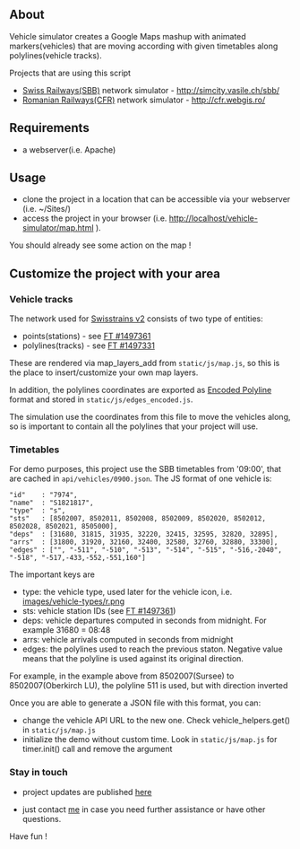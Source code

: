 ## About
Vehicle simulator creates a Google Maps mashup with animated markers(vehicles) that are moving according with given timetables along polylines(vehicle tracks). 

Projects that are using this script

* [Swiss Railways(SBB)](http://www.sbb.ch/en/home.html) network simulator - http://simcity.vasile.ch/sbb/
* [Romanian Railways(CFR)](http://www.infofer.ro/) network simulator - http://cfr.webgis.ro/

## Requirements

* a webserver(i.e. Apache)

## Usage

* clone the project in a location that can be accessible via your webserver (i.e. ~/Sites/)
* access the project in your browser (i.e. [http://localhost/vehicle-simulator/map.html](http://localhost/vehicle-simulator/map.html) ). 

You should already see some action on the map !

## Customize the project with your area
### Vehicle tracks

The network used for [Swisstrains v2](http://simcity.vasile.ch/sbb/) consists of two type of entities: 

* points(stations) - see [FT #1497361](http://www.google.com/fusiontables/DataSource?dsrcid=1497361)
* polylines(tracks) - see [FT #1497331](http://www.google.com/fusiontables/DataSource?dsrcid=1497331)

These are rendered via map_layers_add from `static/js/map.js`, so this is the place to insert/customize your own map layers. 

In addition, the polylines coordinates are exported as [Encoded Polyline](http://code.google.com/apis/maps/documentation/utilities/polylinealgorithm.html) format and stored in `static/js/edges_encoded.js`. 

The simulation use the coordinates from this file to move the vehicles along, so is important to contain all the polylines that your project will use. 

### Timetables
For demo purposes, this project use the SBB timetables from '09:00', that are cached in `api/vehicles/0900.json`. The JS format of one vehicle is:

    "id"    : "7974",
    "name"  : "S1821817",
    "type"  : "s",
    "sts"   : [8502007, 8502011, 8502008, 8502009, 8502020, 8502012, 8502028, 8502021, 8505000],
    "deps"  : [31680, 31815, 31935, 32220, 32415, 32595, 32820, 32895],
    "arrs"  : [31800, 31920, 32160, 32400, 32580, 32760, 32880, 33300],
    "edges" : ["", "-511", "-510", "-513", "-514", "-515", "-516,-2040", "-518", "-517,-433,-552,-551,160"]

The important keys are

* type: the vehicle type, used later for the vehicle icon, i.e. [images/vehicle-types/r.png](http://simcity.vasile.ch/sbb/static/images/vehicle-types/r.png)
* sts: vehicle station IDs (see [FT #1497361](http://www.google.com/fusiontables/DataSource?dsrcid=1497361))
* deps: vehicle departures computed in seconds from midnight. 
For example 31680 = 08:48
* arrs: vehicle arrivals computed in seconds from midnight
* edges: the polylines used to reach the previous staton. Negative value means that the polyline is used against its original direction. 

For example, in the example above from 8502007(Sursee) to 8502007(Oberkirch LU), the polyline 511 is used, but with direction inverted

Once you are able to generate a JSON file with this format, you can:

* change the vehicle API URL to the new one. Check vehicle_helpers.get() in `static/js/map.js`
* initialize the demo without custom time. Look in `static/js/map.js` 
for timer.init() call and remove the argument


### Stay in touch
- project updates are published [here](http://blog.vasile.ch/tag/swisstrains)

- just contact [me](http://www.vasile.ch) in case you need further assistance or have other questions. 

Have fun !